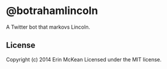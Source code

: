 # @botrahamlincoln

A Twitter bot that markovs Lincoln. 


## License
Copyright (c) 2014  Erin McKean
Licensed under the MIT license.
